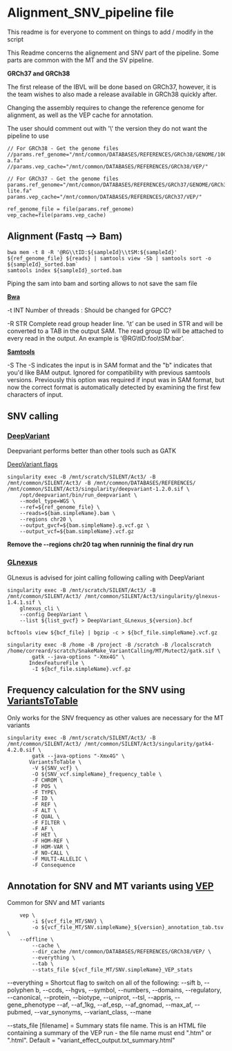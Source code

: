  # Alignment_SNV_pipeline file

This readme is for everyone to comment on things to add / modify in the script

This Readme concerns the alignement and SNV part of the pipeline. Some parts are common with the MT and the SV pipeline.
 
 **GRCh37 and GRCh38**
 
 The first release of the IBVL will be done based on GRCh37, however, it is the team wishes to also made a release available in GRCh38 quickly after.
 
 Changing the assembly requires to change the reference genome for alignment, as well as the VEP cache for annotation.
 
 The user should comment out with '\\' the version they do not want the pipeline to use
 
 ```
 // For GRCh38 - Get the genome files
//params.ref_genome="/mnt/common/DATABASES/REFERENCES/GRCh38/GENOME/1000G/GRCh38_full_analysis_set_plus_decoy_hl
a.fa"
//params.vep_cache="/mnt/common/DATABASES/REFERENCES/GRCh38/VEP/"

// For GRCh37 - Get the genome files
params.ref_genome="/mnt/common/DATABASES/REFERENCES/GRCh37/GENOME/GRCh37-lite.fa"
params.vep_cache="/mnt/common/DATABASES/REFERENCES/GRCh37/VEP/"

ref_genome_file = file(params.ref_genome)
vep_cache=file(params.vep_cache)
```
 
 ## Alignment (Fastq --> Bam)
  
```
bwa mem -t 8 -R '@RG\\tID:${sampleId}\\tSM:${sampleId}' ${ref_genome_file} ${reads} | samtools view -Sb | samtools sort -o ${sampleId}_sorted.bam`
samtools index ${sampleId}_sorted.bam
```
  
  Piping the sam into bam and sorting allows to not save the sam file
    
  **[Bwa](http://bio-bwa.sourceforge.net/bwa.shtml)**
  
  -t INT	Number of threads : Should be changed for GPCC?
  
  -R STR	Complete read group header line. ’\t’ can be used in STR and will be converted to a TAB in the output SAM. The read group ID will be attached to every read in the output. An example is ’@RG\tID:foo\tSM:bar’. 
  
  
  **[Samtools](http://www.htslib.org/doc/samtools-view.html)**
  
  -S The -S indicates the input is in SAM format and the "b" indicates that you'd like BAM output.
  Ignored for compatibility with previous samtools versions. Previously this option was required if input was in SAM format, but now the correct format is automatically detected by examining the first few characters of input.
  
  ## SNV calling
  
  ### [DeepVariant](https://github.com/google/deepvariant)
  
  Deepvariant performs better than other tools such as GATK
  
  [DeepVariant flags](https://cloud.google.com/life-sciences/docs/tutorials/deepvariant)
	
```
singularity exec -B /mnt/scratch/SILENT/Act3/ -B /mnt/common/SILENT/Act3/ -B /mnt/common/DATABASES/REFERENCES/ /mnt/common/SILENT/Act3/singularity/deepvariant-1.2.0.sif \
	/opt/deepvariant/bin/run_deepvariant \
	--model_type=WGS \
	--ref=${ref_genome_file} \
	--reads=${bam.simpleName}.bam \
	--regions chr20 \
	--output_gvcf=${bam.simpleName}.g.vcf.gz \
	--output_vcf=${bam.simpleName}.vcf.gz
```
  
  **Remove the --regions chr20 tag when runninig the final dry run**
  
   ### [GLnexus](https://github.com/dnanexus-rnd/GLnexus)
  
  GLnexus is advised for joint calling following calling with DeepVariant
	
```
singularity exec -B /mnt/scratch/SILENT/Act3/ -B /mnt/common/SILENT/Act3/ /mnt/common/SILENT/Act3/singularity/glnexus-1.4.1.sif \
	glnexus_cli \
	--config DeepVariant \
	--list ${list_gvcf} > DeepVariant_GLnexus_${version}.bcf
	
bcftools view ${bcf_file} | bgzip -c > ${bcf_file.simpleName}.vcf.gz

singularity exec -B /home -B /project -B /scratch -B /localscratch /home/correard/scratch/SnakeMake_VariantCalling/MT/Mutect2/gatk.sif \
        gatk --java-options "-Xmx4G" \
       IndexFeatureFile \
        -I ${bcf_file.simpleName}.vcf.gz
```
  
  
  ## Frequency calculation for the SNV using [VariantsToTable](https://gatk.broadinstitute.org/hc/en-us/articles/360036896892-VariantsToTable)
	
Only works for the SNV frequency as other values are necessary for the MT variants
	
```
singularity exec -B /mnt/scratch/SILENT/Act3/ -B /mnt/common/SILENT/Act3/ /mnt/common/SILENT/Act3/singularity/gatk4-4.2.0.sif \
        gatk --java-options "-Xmx4G" \
       VariantsToTable \
        -V ${SNV_vcf} \
        -O ${SNV_vcf.simpleName}_frequency_table \
        -F CHROM \
        -F POS \
        -F TYPE\
        -F ID \
        -F REF \
        -F ALT \
        -F QUAL \
        -F FILTER \
        -F AF \
        -F HET \
        -F HOM-REF \
        -F HOM-VAR \
        -F NO-CALL \
        -F MULTI-ALLELIC \
        -F Consequence
```
	

	
## Annotation for SNV and MT variants using [VEP](https://uswest.ensembl.org/info/docs/tools/vep/script/vep_options.html#basic)

Common for SNV and MT variants
	
```
	vep \
        -i ${vcf_file_MT/SNV} \
        -o ${vcf_file_MT/SNV.simpleName}_${version}_annotation_tab.tsv \
	--offline \
        --cache \
        --dir_cache /mnt/common/DATABASES/REFERENCES/GRCh38/VEP/ \
        --everything \
        --tab \
        --stats_file ${vcf_file_MT/SNV.simpleName}_VEP_stats
```
  
  --everything = Shortcut flag to switch on all of the following: --sift b, --polyphen b, --ccds, --hgvs, --symbol, --numbers, --domains, --regulatory, --canonical, --protein, --biotype, --uniprot, --tsl, --appris, --gene_phenotype --af, --af_1kg, --af_esp, --af_gnomad, --max_af, --pubmed, --var_synonyms, --variant_class, --mane
  
  --stats_file [filename] = Summary stats file name. This is an HTML file containing a summary of the VEP run - the file name must end ".htm" or ".html". Default = "variant_effect_output.txt_summary.html"

